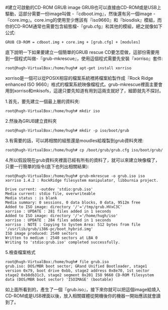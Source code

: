 #建立可啟動的CD-ROM GRUB image
GRUB也可以直接由CD-ROM或是USB上驅動，這部分需要一份image叫做 -『cdboot.img』，然後還有另一個image -『core.img』。core.img的使用至少應該有『iso9660』和『biosdisk』模組，而你的CD-ROM通常也需要包含組態檔-『grub.cfg』和其他的模組，總之就像如下公式:

`GRUB CD-ROM = cdboot.img + core.img + [grub.cfg] + [modules]`

底下說明一下如果要建立一個簡單的GRUB rescue CD要怎麼做，這部份需要用到一個程式叫做-『grub-mkrescue』，使用這個程式需要先安裝『xorriso』套件:

```
root@hugh-VirtualBox:/home/hugh# apt-get install xorriso
```

xorriso是一個可以從POSIX相容的檔案系統裡將檔案給製作成『Rock Ridge enhanced ISO 9660』格式的檔案系統映像檔程式。grub-mkrescue裡面主要會用到xorriso和mkisofs，這邊只要先知道有用到這兩支就好了，細節就先不探討。

1.首先，要先建立一個最上層的資料夾:
```
root@hugh-VirtualBox:/home/hugh# mkdir iso
```

2.然後為GRUB建立資料夾
```
root@hugh-VirtualBox:/home/hugh# mkdir -p iso/boot/grub
```

3.有需要的話，可以將相關的組態還是moudles給複製到grub資料夾裡:

```
root@hugh-VirtualBox:/home/hugh# cp /boot/grub/grub.cfg iso/boot/grub/
```

4.所以假設現在grub資料夾裡面已經有所有的資料了，就可以來建立映像檔了，只要一行簡單的指令\(底下也列出相關結果\):

```
root@hugh-VirtualBox:/home/hugh# grub-mkrescue -o grub.iso iso
xorriso 1.4.2 : RockRidge filesystem manipulator, libburnia project.

Drive current: -outdev 'stdio:grub.iso'
Media current: stdio file, overwriteable
Media status : is blank
Media summary: 0 sessions, 0 data blocks, 0 data, 9512m free
Added to ISO image: directory '/'='/tmp/grub.HVxC3C'
xorriso : UPDATE : 281 files added in 1 seconds
Added to ISO image: directory '/'='/home/hugh/iso'
xorriso : UPDATE : 284 files added in 1 seconds
xorriso : NOTE : Copying to System Area: 512 bytes from file '/usr/lib/grub/i386-pc/boot_hybrid.img'
ISO image produced: 2540 sectors
Written to medium : 2540 sectors at LBA 0
Writing to 'stdio:grub.iso' completed successfully.
```

5.檢查檔案格式<br>
```
root@hugh-VirtualBox:/home/hugh# file grub.iso
grub.iso: DOS/MBR boot sector; GRand Unified Bootloader, stage1 version 0x79, boot drive 0xbb, stage2 address 0x8e70, 1st sector stage2 0xb8db31c3, stage2 segment 0x201 ISO 9660 CD-ROM filesystem data (DOS/MBR boot sector) 'ISOIMAGE' (bootable)
```

如上面所看到的，產生了一個『grub.iso』，接下來你就可以把這個image給燒入CD-ROM或是USB裡面以後，放入相關媒體從開機後你的機器一開始應該就會讀到了。

